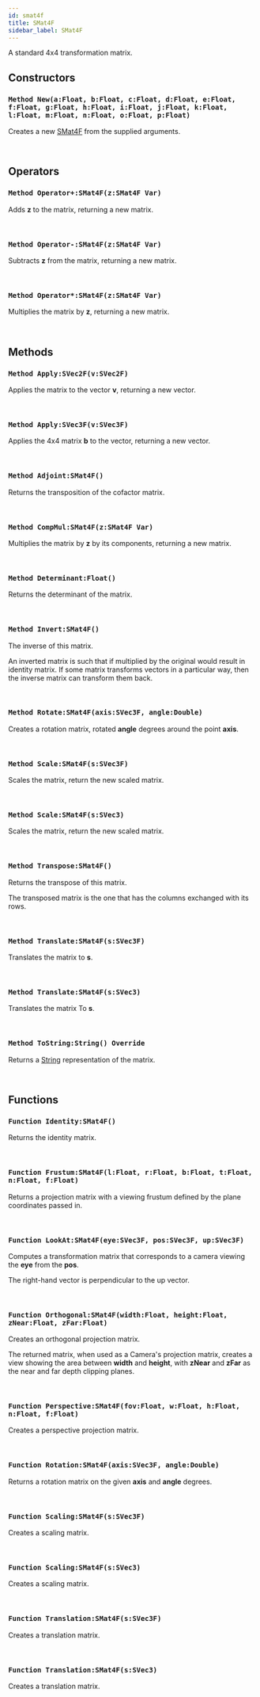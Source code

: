 ```yaml
---
id: smat4f
title: SMat4F
sidebar_label: SMat4F
---
```


A standard 4x4 transformation matrix.


## Constructors

### `Method New(a:Float, b:Float, c:Float, d:Float, e:Float, f:Float, g:Float, h:Float, i:Float, j:Float, k:Float, l:Float, m:Float, n:Float, o:Float, p:Float)`

Creates a new [SMat4F](../../../brl/brl.matrix/smat4f) from the supplied arguments.

<br/>

## Operators

### `Method Operator+:SMat4F(z:SMat4F Var)`

Adds <b>z</b> to the matrix, returning a new matrix.

<br/>

### `Method Operator-:SMat4F(z:SMat4F Var)`

Subtracts <b>z</b> from the matrix, returning a new matrix.

<br/>

### `Method Operator*:SMat4F(z:SMat4F Var)`

Multiplies the matrix by <b>z</b>, returning a new matrix.

<br/>

## Methods

### `Method Apply:SVec2F(v:SVec2F)`

Applies the matrix to the vector <b>v</b>, returning a new vector.

<br/>

### `Method Apply:SVec3F(v:SVec3F)`

Applies the 4x4 matrix <b>b</b> to the vector, returning a new vector.

<br/>

### `Method Adjoint:SMat4F()`

Returns the transposition of the cofactor matrix.

<br/>

### `Method CompMul:SMat4F(z:SMat4F Var)`

Multiplies the matrix by <b>z</b> by its components, returning a new matrix.

<br/>

### `Method Determinant:Float()`

Returns the determinant of the matrix.

<br/>

### `Method Invert:SMat4F()`

The inverse of this matrix.

An inverted matrix is such that if multiplied by the original would result in identity matrix.
If some matrix transforms vectors in a particular way, then the inverse matrix can transform them back.


<br/>

### `Method Rotate:SMat4F(axis:SVec3F, angle:Double)`

Creates a rotation matrix, rotated <b>angle</b> degrees around the point <b>axis</b>.

<br/>

### `Method Scale:SMat4F(s:SVec3F)`

Scales the matrix, return the new scaled matrix.

<br/>

### `Method Scale:SMat4F(s:SVec3)`

Scales the matrix, return the new scaled matrix.

<br/>

### `Method Transpose:SMat4F()`

Returns the transpose of this matrix.

The transposed matrix is the one that has the columns exchanged with its rows.


<br/>

### `Method Translate:SMat4F(s:SVec3F)`

Translates the matrix to <b>s</b>.

<br/>

### `Method Translate:SMat4F(s:SVec3)`

Translates the matrix To <b>s</b>.

<br/>

### `Method ToString:String() Override`

Returns a [String](../../../brl/brl.blitz/#string) representation of the matrix.

<br/>

## Functions

### `Function Identity:SMat4F()`

Returns the identity matrix.

<br/>

### `Function Frustum:SMat4F(l:Float, r:Float, b:Float, t:Float, n:Float, f:Float)`

Returns a projection matrix with a viewing frustum defined by the plane coordinates passed in.

<br/>

### `Function LookAt:SMat4F(eye:SVec3F, pos:SVec3F, up:SVec3F)`

Computes a transformation matrix that corresponds to a camera viewing the <b>eye</b> from the <b>pos</b>.

The right-hand vector is perpendicular to the up vector.


<br/>

### `Function Orthogonal:SMat4F(width:Float, height:Float, zNear:Float, zFar:Float)`

Creates an orthogonal projection matrix.

The returned matrix, when used as a Camera's projection matrix, creates a view showing the area between <b>width</b> and <b>height</b>, with <b>zNear</b> and <b>zFar</b> as the near and far depth clipping planes.


<br/>

### `Function Perspective:SMat4F(fov:Float, w:Float, h:Float, n:Float, f:Float)`

Creates a perspective projection matrix.

<br/>

### `Function Rotation:SMat4F(axis:SVec3F, angle:Double)`

Returns a rotation matrix on the given <b>axis</b> and <b>angle</b> degrees.

<br/>

### `Function Scaling:SMat4F(s:SVec3F)`

Creates a scaling matrix.

<br/>

### `Function Scaling:SMat4F(s:SVec3)`

Creates a scaling matrix.

<br/>

### `Function Translation:SMat4F(s:SVec3F)`

Creates a translation matrix.

<br/>

### `Function Translation:SMat4F(s:SVec3)`

Creates a translation matrix.

<br/>

